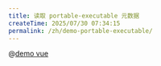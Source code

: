 ```yaml
---
title: 读取 portable-executable 元数据
createTime: 2025/07/30 07:34:15
permalink: /zh/demo-portable-executable/
---
```


@[demo vue](../demo/portable-executable.vue)
